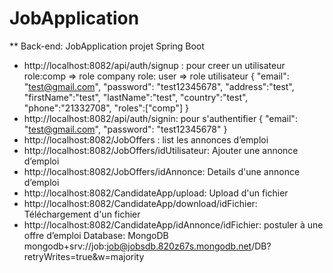# JobApplication
 ** Back-end: JobApplication projet Spring Boot
  - http://localhost:8082/api/auth/signup : pour creer un utilisateur
  role:comp => role company
  role: user => role utilisateur
    {
      "email": "test@gmail.com",
      "password": "test12345678",
      "address":"test",
      "firstName":"test",
      "lastName":"test",
      "country":"test",
      "phone":"21332708",
      "roles":["comp"]
   }
- http://localhost:8082/api/auth/signin: pour s'authentifier
   {
     "email": "test@gmail.com",
     "password": "test12345678"
    }
 - http://localhost:8082/JobOffers : list les annonces d’emploi
 - http://localhost:8082/JobOffers/idUtilisateur: Ajouter une annonce d’emploi
 - http://localhost:8082/JobOffers/idAnnonce: Details d'une annonce d’emploi
 - http://localhost:8082/CandidateApp/upload: Upload d'un fichier
 - http://localhost:8082/CandidateApp/download/idFichier: Téléchargement d'un fichier
 - http://localhost:8082/CandidateApp/idAnnonce/idFichier: postuler à une offre d’emploi
 Database: MongoDB
 mongodb+srv://job:job@jobsdb.820z67s.mongodb.net/DB?retryWrites=true&w=majority
